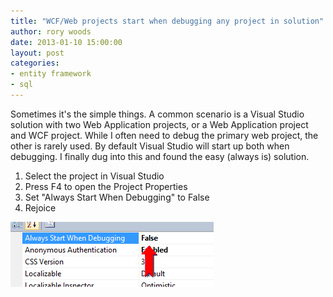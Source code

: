 ```yaml
---
title: "WCF/Web projects start when debugging any project in solution"
author: rory woods
date: 2013-01-10 15:00:00
layout: post
categories: 
- entity framework
- sql
---
```


Sometimes it's the simple things. A common scenario is a Visual Studio solution with two Web Application projects, or a Web Application project and WCF project. While I often need to debug the primary web project, the other is rarely used. By default Visual Studio will start up both when debugging. I finally dug into this and found the easy (always is) solution.  


 1. Select the project in Visual Studio
 2. Press F4 to open the Project Properties
 3. Set "Always Start When Debugging" to False
 4. Rejoice


![enter image description here][1]


  [1]: /img/blog/start-debug.png